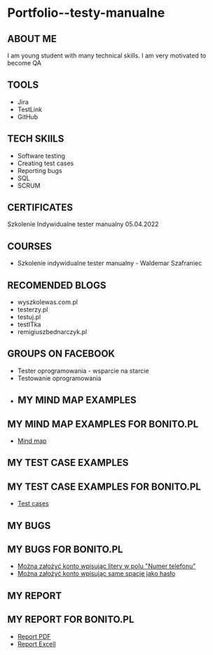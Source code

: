 # Portfolio--testy-manualne
## ABOUT ME
I am young student with many technical skills. I am very motivated to become QA
## TOOLS
* Jira
* TestLink
* GitHub
## TECH SKIILS
* Software testing
* Creating test cases
* Reporting bugs
* SQL
* SCRUM
## CERTIFICATES
Szkolenie Indywidualne tester manualny 05.04.2022
## COURSES
* Szkolenie indywidualne tester manualny - Waldemar Szafraniec
## RECOMENDED BLOGS
* wyszkolewas.com.pl
* testerzy.pl
* testuj.pl
* testITka
* remigiuszbednarczyk.pl
## GROUPS ON FACEBOOK
* Tester oprogramowania - wsparcie na starcie
* Testowanie oprogramowania
* ## MY MIND MAP EXAMPLES
## MY MIND MAP EXAMPLES FOR BONITO.PL
* [Mind map](https://miro.com/app/board/uXjVMl03qF4=/?share_link_id=728434084092)
## MY TEST CASE EXAMPLES
## MY TEST CASE EXAMPLES FOR BONITO.PL
* [Test cases](https://drive.google.com/file/d/1-0bun6MrNUucm30faB6l7OF4ceRMSe8s/view?usp=sharing)
## MY BUGS
## MY BUGS FOR BONITO.PL
* [Można założyć konto wpisując litery w polu "Numer telefonu"](https://docs.google.com/document/d/11rTrkkzwO01i4yxVKdCSx0JGFaYoxTpS/edit?usp=sharing&ouid=109663402133389546335&rtpof=true&sd=true)
* [Można założyć konto wpisując same spacje jako hasło](https://docs.google.com/document/d/1uH7WYJC2CkuXdYjHhM79Uc6zsCJ9V84I/edit?usp=sharing&ouid=109663402133389546335&rtpof=true&sd=true)

## MY REPORT
## MY REPORT FOR BONITO.PL
* [Report PDF](https://docs.google.com/document/d/1KiJooYur0ErXq9I5QyWHXxLwGh72uBCg/edit?usp=sharing&ouid=109663402133389546335&rtpof=true&sd=true)
* [Report Excell](https://drive.google.com/file/d/1bSNIDe6ie_buzDGH8SYNYooSrtScmC66/view?usp=sharing)
